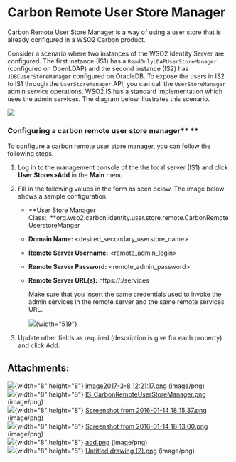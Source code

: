 # Carbon Remote User Store Manager

Carbon Remote User Store Manager is a way of using a user store that is
already configured in a WSO2 Carbon product. 

Consider a scenario where two instances of the WSO2 Identity Server are
configured. The first instance (IS1) has a
`ReadOnlyLDAPUserStoreManager` (configured on OpenLDAP) and the second
instance (IS2) has `JDBCUserStoreManager` configured on OracleDB. To
expose the users in IS2 to IS1 through the `UserStoreManager` API, you
can call the `UserStoreManager` admin service operations. WSO2 IS has a
standard implementation which uses the admin services. The diagram below
illustrates this scenario. 

![](attachments/92523656/92523657.png)

### Configuring a carbon remote user store manager** **

To configure a carbon remote user store manager, you can follow the
following steps. 

1.  Log in to the management console of the the local server (IS1) and
    click **User Stores&gt;Add** in the **Main** menu.

2.  Fill in the following values in the form as seen below. The image
    below shows a sample configuration.
    -   **User Store Manager
        Class:  **org.wso2.carbon.identity.user.store.remote.CarbonRemoteUserstoreManger 
    -   **Domain Name:** &lt;desired\_secondary\_userstore\_name&gt;
    -   **Remote Server Username:** &lt;remote\_admin\_login&gt;
    -   **Remote Server Password:** &lt;remote\_admin\_password&gt;
    -   **Remote Server URL(s):** https://:/services

        Make sure that you insert the same credentials used to invoke
        the admin services in the remote server and the same remote
        services URL. 

        ![](attachments/92523656/92523659.png){width="519"}

3.  Update other fields as required (description is give for each
    property) and click Add.

## Attachments:

![](images/icons/bullet_blue.gif){width="8" height="8"} [image2017-3-8
12:21:17.png](attachments/92523656/92523657.png) (image/png)  
![](images/icons/bullet_blue.gif){width="8" height="8"}
[IS\_CarbonRemoteUserStoreManager.png](attachments/92523656/92523658.png)
(image/png)  
![](images/icons/bullet_blue.gif){width="8" height="8"} [Screenshot from
2016-01-14 18:15:37.png](attachments/92523656/92523659.png)
(image/png)  
![](images/icons/bullet_blue.gif){width="8" height="8"} [Screenshot from
2016-01-14 18:13:00.png](attachments/92523656/92523660.png)
(image/png)  
![](images/icons/bullet_blue.gif){width="8" height="8"}
[add.png](attachments/92523656/92523661.png) (image/png)  
![](images/icons/bullet_blue.gif){width="8" height="8"} [Untitled
drawing (2).png](attachments/92523656/92523662.png) (image/png)  
